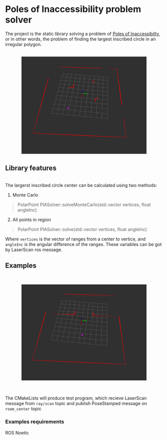 # Poles of Inaccessibility problem solver

The project is the static library solving a problem of [Poles of Inaccessibilty]("https://www.researchgate.net/publication/232984998_Poles_of_inaccessibility_A_calculation_algorithm_for_the_remotest_places_on_Earth"), or in other words, the problem of finding the largest inscribed circle in an irregular polygon.
<br />
<br />
<p align="center">
  <img src="pictures/pic1.png" width="400" />
</p>

## Library features
<br>
The largerst inscribed circle center can be calculated using two methods:
</br>

1. Monte Carlo
    
> PolarPoint PIASolver::solveMonteCarlo(std::vector<float> vertices, float angleInc)
    
2. All points in region

> PolarPoint PIASolver::solve(std::vector<float> vertices, float angleInc)

Where `vertices` is the vector of ranges from a center to vertice, and `angleInc` is the angular difference of the ranges. These variables can be got by LaserScan ros message.

## Examples
<br>
    <p align="center">
        <img src="pictures/pic2.png" width="400" />
    </p>
</br>

The CMakeLists will produce test program, which recieve LaserScan message from `ray/scan` topic and publish PoseStamped message on `room_center` topic

### Examples requirements
ROS Noetic